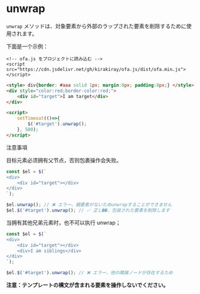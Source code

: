 # unwrap

`unwrap` メソッドは、対象要素から外部のラップされた要素を削除するために使用されます。

下面是一个示例：

<html-viewer>

```
<!-- ofa.js をプロジェクトに読み込む -->
<script src="https://cdn.jsdelivr.net/gh/kirakiray/ofa.js/dist/ofa.min.js"></script>
```

```html
<style> div{border: #aaa solid 1px; margin:8px; padding:8px;} </style>
<div style="color:red;border-color:red;">
    <div id="target">I am target</div>
</div>

<script>
    setTimeout(()=>{
        $('#target').unwrap();
    }, 500);
</script>
```

</html-viewer>

注意事項

目标元素必须拥有父节点，否则包裹操作会失败。

```javascript
const $el = $(`
<div>
    <div id="target"></div>
</div>
`);

$el.unwrap(); // ❌ エラー、親要素がないためunwrapすることができません
$el.$('#target').unwrap(); // ✅ 正し��、包装された要素を削除します
```

当拥有其他兄弟元素时，也不可以执行 unwrap；

```javascript
const $el = $(`
<div>
    <div id="target"></div>
    <div>I am siblings</div>
</div>
`);

$el.$('#target').unwrap(); // ❌ エラー、他の隣接ノードが存在するため
```

**注意：テンプレートの構文が含まれる要素を操作しないでください。**